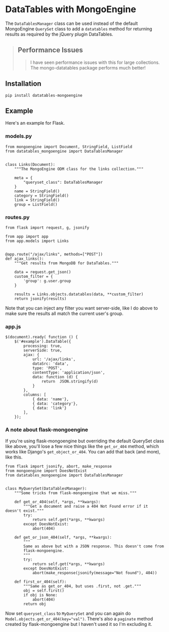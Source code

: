 # DataTables with MongoEngine

The `DataTablesManager` class can be used instead of the default MongoEngine
`QuerySet` class to add a `datatables` method for returning results as required by the
jQuery plugin DataTables.

> ## Performance Issues
>> I have seen performance issues with this for large collections. The mongo-datatables package performs much better!

## Installation
 
    pip install datatables-mongoengine
    

## Example

Here's an example for Flask.
    
### models.py

    from mongoengine import Document, StringField, ListField
    from datatables_mongoengine import DataTablesManager
    

    class Links(Document):
        """The MongoEngine ODM class for the links collection."""
    
        meta = {
            "queryset_class": DataTablesManager
        }
        name = StringField()
        category = StringField()
        link = StringField()
        group = ListField()


### routes.py

    from flask import request, g, jsonify
    
    from app import app
    from app.models import Links
    
    
    @app.route("/ajax/links", methods=["POST"])
    def ajax_links():
        """Get results from MongoDB for DataTables."""
        
        data = request.get_json()
        custom_filter = {
            'group': g.user.group
        }
        
        results = Links.objects.datatables(data, **custom_filter)
        return jsonify(results)

Note that you can inject any filter you want server-side, like I do above to make sure
the results all match the current user's group.


### app.js

    $(document).ready( function () {
        $('#example').DataTable({
            processing: true,
            serverSide: true,
            ajax: {
                url: '/ajax/links',
                dataSrc: 'data',
                type: 'POST',
                contentType: 'application/json',
                data: function (d) {
                    return  JSON.stringify(d)
                }
            },
            columns: [
                { data: 'name'},
                { data: 'category'},
                { data: 'link'}
            ],
        });


### A note about flask-mongoengine

If you're using flask-mongoengine but overriding the default QuerySet class like above,
you'll lose a few nice things like the `get_or_404` method, which works like Django's 
`get_object_or_404`. You can add that back (and more), like this.

    
    from flask import jsonify, abort, make_response
    from mongoengine import DoesNotExist
    from datatables_mongoengine import DataTablesManager
    

    class MyQuerySet(DataTablesManager):
        """Some tricks from flask-mongoengine that we miss."""

        def get_or_404(self, *args, **kwargs):
            """Get a document and raise a 404 Not Found error if it doesn't exist."""
            try:
                return self.get(*args, **kwargs)
            except DoesNotExist:
                abort(404)
    
        def get_or_json_404(self, *args, **kwargs):
            """
            Same as above but with a JSON response. This doesn't come from 
            flask-mongoengine.
            """
            try:
                return self.get(*args, **kwargs)
            except DoesNotExist:
                abort(make_response(jsonify(message="Not found"), 404))
    
        def first_or_404(self):
            """Same as get_or_404, but uses .first, not .get."""
            obj = self.first()
            if obj is None:
                abort(404)
            return obj
            
Now set `queryset_class` to `MyQuerySet` and you can again do 
`Model.objects.get_or_404(key="val")`.  There's also a `paginate` method created by
flask-mongoengine but I haven't used it so I'm excluding it.
